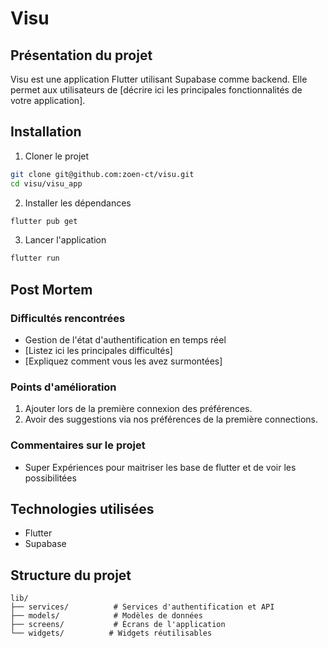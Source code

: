 # Visu

## Présentation du projet
Visu est une application Flutter utilisant Supabase comme backend. Elle permet aux utilisateurs de [décrire ici les principales fonctionnalités de votre application].

## Installation
1. Cloner le projet
```bash
git clone git@github.com:zoen-ct/visu.git
cd visu/visu_app
```

2. Installer les dépendances
```bash
flutter pub get
```

3. Lancer l'application
```bash
flutter run
```

## Post Mortem


### Difficultés rencontrées
- Gestion de l'état d'authentification en temps réel
- [Listez ici les principales difficultés]
- [Expliquez comment vous les avez surmontées]

### Points d'amélioration
1. Ajouter lors de la première connexion des préférences. 
2. Avoir des suggestions via nos préférences de la première connections.

### Commentaires sur le projet
- Super Expériences pour maitriser les base de flutter et de voir les possibilitées

## Technologies utilisées
- Flutter
- Supabase

## Structure du projet
```
lib/
├── services/          # Services d'authentification et API
├── models/            # Modèles de données
├── screens/           # Écrans de l'application
└── widgets/          # Widgets réutilisables
```